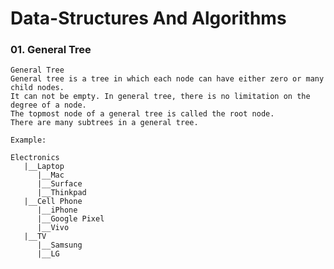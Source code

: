 # Data-Structures And Algorithms

### 01. General Tree

    General Tree
    General tree is a tree in which each node can have either zero or many child nodes. 
    It can not be empty. In general tree, there is no limitation on the degree of a node. 
    The topmost node of a general tree is called the root node. 
    There are many subtrees in a general tree.

    Example:

    Electronics
       |__Laptop
          |__Mac
          |__Surface
          |__Thinkpad
       |__Cell Phone
          |__iPhone
          |__Google Pixel
          |__Vivo
       |__TV
          |__Samsung
          |__LG